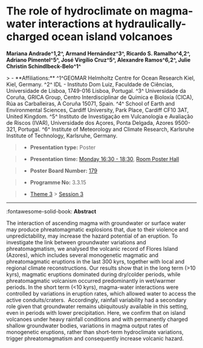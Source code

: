 # The role of hydroclimate on magma-water interactions at hydraulically-charged ocean island volcanoes

**Mariana Andrade^1,2^, Armand Hernández^3^, Ricardo S. Ramalho^4,2^, Adriano Pimentel^5^, José Virgílio Cruz^5^, Alexandre Ramos^6,2^, Julie Christin Schindlbeck-Belo^1^**

<!-- more -->> - **Affiliations:** ^1^GEOMAR Helmholtz Centre for Ocean Research Kiel, Kiel, Germany. ^2^ IDL - Instituto Dom Luiz, Faculdade de Ciências, Universidade de Lisboa, 1749-016 Lisboa, Portugal. ^3^ Universidade da Coruña, GRICA Group, Centro Interdisciplinar de Química e Bioloxía (CICA), Rúa as Carballeiras, A Coruña 15071, Spain. ^4^ School of Earth and Environmental Sciences, Cardiff University, Park Place, Cardiff CF10 3AT, United Kingdom. ^5^ Instituto de Investigação em Vulcanologia e Avaliação de Riscos (IVAR), Universidade dos Açores, Ponta Delgada, Azores 9500-321, Portugal. ^6^ Institute of Meteorology and Climate Research, Karlsruhe Institute of Technology, Karlsruhe, Germany.

> - **Presentation type:** Poster

> - **Presentation time:** [Monday 16:30 - 18:30](../sessions_comparison.md#__tabbed_1_6), [Room Poster Hall](../maps_venue.md#__tabbed_1_1)

> - **Poster Board Number:** [179](../map_poster_boards.md#monday)

> - **Programme No:** 3.3.15

> - [Theme 3](../theme3.md) > [Session 3](../sessions/session-3-3.md)

--- 

:fontawesome-solid-book: **Abstract**

The interaction of ascending magma with groundwater or surface water may produce phreatomagmatic explosions that, due to their violence and unpredictability, may increase the hazard potential of an eruption. To investigate the link between groundwater variations and phreatomagmatism, we analysed the volcanic record of Flores Island (Azores), which includes several monogenetic magmatic and phreatomagmatic eruptions in the last 300 kyrs, together with local and regional climate reconstructions. Our results show that in the long term (>10 kyrs), magmatic eruptions dominated during dry/colder periods, while phreatomagmatic volcanism occurred predominantly in wet/warmer periods. In the short term (<10 kyrs), magma-water interactions were controlled by variations in eruption rates, which allowed water to access the active conduits/craters.  Accordingly, rainfall variability had a secondary role given that groundwater remains ubiquitously available in this setting, even in periods with lower precipitation. Here, we confirm that on island volcanoes under heavy rainfall conditions and with permanently charged shallow groundwater bodies, variations in magma output rates of monogenetic eruptions, rather than short-term hydroclimate variations, trigger phreatomagmatism and consequently increase volcanic hazard.

